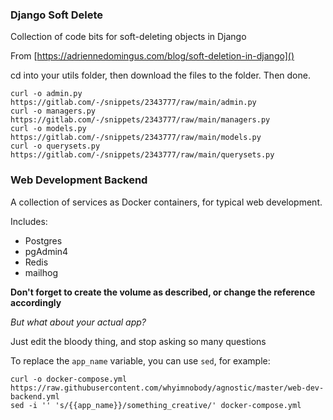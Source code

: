 ### Django Soft Delete
Collection of code bits for soft-deleting objects in Django

From [https://adriennedomingus.com/blog/soft-deletion-in-django]()

cd into your utils folder, then download the files to the folder. Then done.

```shell
curl -o admin.py https://gitlab.com/-/snippets/2343777/raw/main/admin.py
curl -o managers.py https://gitlab.com/-/snippets/2343777/raw/main/managers.py
curl -o models.py https://gitlab.com/-/snippets/2343777/raw/main/models.py
curl -o querysets.py https://gitlab.com/-/snippets/2343777/raw/main/querysets.py
```


### Web Development Backend
A collection of services as Docker containers, for typical web development.

Includes:
- Postgres
- pgAdmin4
- Redis
- mailhog

**Don't forget to create the volume as described, or change the reference accordingly**

_But what about your actual app?_

Just edit the bloody thing, and stop asking so many questions

To replace the `app_name` variable, you can use `sed`, for example:

```shell
curl -o docker-compose.yml https://raw.githubusercontent.com/whyimnobody/agnostic/master/web-dev-backend.yml
sed -i '' 's/{{app_name}}/something_creative/' docker-compose.yml
```
